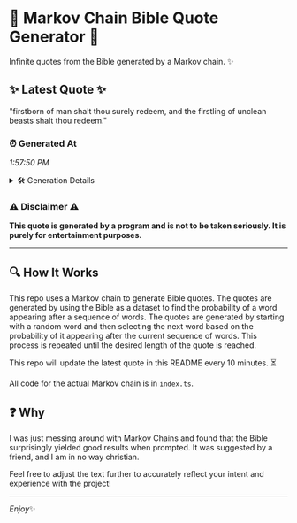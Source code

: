 # 📖 Markov Chain Bible Quote Generator 📖

Infinite quotes from the Bible generated by a Markov chain. ✨

## ✨ Latest Quote ✨
"firstborn of man shalt thou surely redeem, and the firstling of unclean beasts shalt thou redeem."

### ⏰ Generated At
*1:57:50 PM*

<details>
    <summary>🛠️ Generation Details</summary>
    <p>
        <strong>🌱 Seed:</strong> firstborn<br>
        <strong>🔄 Iterations:</strong> 15<br>
        <strong>📜 Context History:</strong><br>[ firstborn ]: of<br>[ firstborn, of ]: man<br>[ firstborn, of, man ]: shalt<br>[ firstborn, of, man, shalt ]: thou<br>[ firstborn, of, man, shalt, thou ]: surely<br>[ firstborn, of, man, shalt, thou, surely ]: redeem,<br>[ of, man, shalt, thou, surely, redeem, ]: and<br>[ man, shalt, thou, surely, redeem,, and ]: the<br>[ shalt, thou, surely, redeem,, and, the ]: firstling<br>[ thou, surely, redeem,, and, the, firstling ]: of<br>[ surely, redeem,, and, the, firstling, of ]: unclean<br>[ redeem,, and, the, firstling, of, unclean ]: beasts<br>[ and, the, firstling, of, unclean, beasts ]: shalt<br>[ the, firstling, of, unclean, beasts, shalt ]: thou<br>[ firstling, of, unclean, beasts, shalt, thou ]: redeem.<br>
    </p>
</details>

### ⚠️ Disclaimer ⚠️
**This quote is generated by a program and is not to be taken seriously. It is purely for entertainment purposes.**

---

## 🔍 How It Works

This repo uses a Markov chain to generate Bible quotes. The quotes are generated by using the Bible as a dataset to find the probability of a word appearing after a sequence of words. The quotes are generated by starting with a random word and then selecting the next word based on the probability of it appearing after the current sequence of words. This process is repeated until the desired length of the quote is reached.

This repo will update the latest quote in this README every 10 minutes. ⏳

All code for the actual Markov chain is in `index.ts`.

## ❓ Why

I was just messing around with Markov Chains and found that the Bible surprisingly yielded good results when prompted. 
It was suggested by a friend, and I am in no way christian.

Feel free to adjust the text further to accurately reflect your intent and experience with the project!

---

*Enjoy*✨
